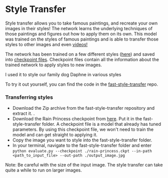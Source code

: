 # Style Transfer

Style transfer allows you to take famous paintings, and recreate your own images in their styles! The network learns the underlying techniques of those paintings and figures out how to apply them on its own. This model was trained on the styles of famous paintings and is able to transfer those styles to other images and even [videos!](https://www.youtube.com/watch?v=xVJwwWQlQ1o)

The network has been trained on a few different styles ([here](https://github.com/lengstrom/fast-style-transfer/tree/master/examples/style)) and saved into [checkpoint files](https://drive.google.com/drive/folders/0B9jhaT37ydSyRk9UX0wwX3BpMzQ). Checkpoint files contain all the information about the trained network to apply styles to new images.

I used it to style our family dog Daphne in various styles


To try it out yourself, you can find the code in the [fast-style-transfer](https://github.com/lengstrom/fast-style-transfer) repo.

### Transferring styles

- Download the Zip archive from the fast-style-transfer repository and extract it. .
- Download the Rain Princess checkpoint from [here](https://d17h27t6h515a5.cloudfront.net/topher/2017/January/587d1865_rain-princess/rain-princess.ckpt). Put it in the fast-style-transfer folder. A checkpoint file is a model that already has tuned parameters. By using this checkpoint file, we won't need to train the model and can get straight to applying it.
- Copy the image you want to style into the fast-style-transfer folder.
- In your terminal, navigate to the fast-style-transfer folder and enter `python evaluate.py --checkpoint ./rain-princess.ckpt --in-path <path_to_input_file> --out-path ./output_image.jpg`

Note: Be careful with the size of the input image. The style transfer can take quite a while to run on larger images.